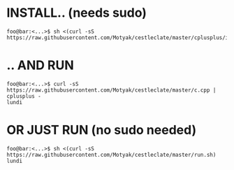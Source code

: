 # INSTALL.. (needs sudo)
```console
foo@bar:<...>$ sh <(curl -sS https://raw.githubusercontent.com/Motyak/cestleclate/master/cplusplus/install.sh)
```

# .. AND RUN
```console
foo@bar:<...>$ curl -sS https://raw.githubusercontent.com/Motyak/cestleclate/master/c.cpp | cplusplus -
lundi
```

# OR JUST RUN (no sudo needed)
```console
foo@bar:<...>$ sh <(curl -sS https://raw.githubusercontent.com/Motyak/cestleclate/master/run.sh)
lundi
```
